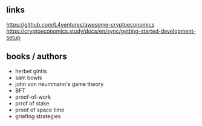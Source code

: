 ## links
https://github.com/L4ventures/awesome-cryptoeconomics  
https://cryptoeconomics.study/docs/en/sync/getting-started-development-setup  



## books / authors
- herbet gintis  
- sam bowls  
- john von neummann's game theory  
- BFT  
- proof-of-work  
- prrof of stake  
- proof of space time  
- griefing strategies  


 




